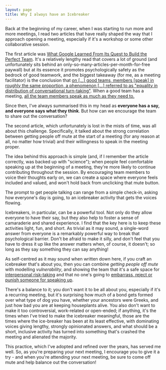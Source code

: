 ```yaml
---
layout: page
title: Why I always have an Icebreaker
---
```


Back at the beginning of my career, when I was starting to run more and more meetings, I read two articles that have really shaped the way
that I approach opening a meeting, especially if it's a workshop or some other collaborative session.

The first article was [What Google Learned From Its Quest to Build the Perfect Team](https://www.nytimes.com/2016/02/28/magazine/what-google-learned-from-its-quest-to-build-the-perfect-team.html).
It's a relatively lengthy read that covers a lot of ground (and unfortunately sits behind an only-so-many-articles-per-month-for-free paywall) but at its essence it promotes psychologically safety as the
bedrock of good teamwork, and the biggest takeaway (for me, as a meeting facilitator) is the conclusion that [on \[...\] good teams, members \[speak\] in roughly the same proportion, a phenomenon \[...\] referred to as "equality in distribution of conversational turn-taking"](https://www.nytimes.com/2016/02/28/magazine/what-google-learned-from-its-quest-to-build-the-perfect-team.html#:~:text=on%20the%20good%20teams%2C%20members%20spoke%20in%20roughly%20the%20same%20proportion%2C%20a%20phenomenon%20the%20researchers%20referred%20to%20as%20%E2%80%98%E2%80%98equality%20in%20distribution%20of%20conversational%20turn%2Dtaking.%E2%80%99%E2%80%99). When a good team has a meeting, [all the team members speak as much as they need to.](https://www.nytimes.com/2016/02/28/magazine/what-google-learned-from-its-quest-to-build-the-perfect-team.html#:~:text=all%20the%20team%20members%20speak%20as%20much%20as%20they%20need%20to.)

Since then, I've always summarised this in my head as **everyone has a say, and everyone says what they think**. But how can we encourage the team to share out the conversation?

The second article, which unfortunately is lost in the mists of time, was all about this challenge. Specifically, it talked about the strong correlation between getting people off mute at the start of a meeting (for any reason at all, no matter how trivial) and their willingness to speak in the meeting proper.

The idea behind this approach is simple (and, if I remember the article correctly, was backed up with "science"); when people feel comfortable speaking up at the beginning of a meeting, they're more likely to continue contributing throughout the session. By encouraging team members to voice their thoughts early on, we can create a space where everyone feels included and valued, and won't hold back from unclicking that mute button.

The prompt to get people talking can range from a simple check-in, asking how everyone's day is going, to an icebreaker activity that gets the voices flowing.

Icebreakers, in particular, can be a powerful tool. Not only do they allow everyone to have their say, but they also help to foster a sense of camaraderie and shared experience. I find that the key here is to keep these activities light, fun, and short. As trivial as it may sound, a single-word answer from everyone is a remarkably powerful way to break that psychological barrier. Don't be afraid to make it silly, and don't feel that you have to dress it up like the answer matters when, of course, it doesn't; so long as they say something they can say anything!

As self-centred as it may sound when written down here, if you craft an icebreaker that's about you, then you can combine _getting people off mute_ with modelling _vulnerability_, and showing the team that it's a safe space for [interpersonal risk-taking](https://www.nytimes.com/2016/02/28/magazine/what-google-learned-from-its-quest-to-build-the-perfect-team.html) and that no one's going to [embarrass, reject or punish someone for speaking up](https://www.nytimes.com/2016/02/28/magazine/what-google-learned-from-its-quest-to-build-the-perfect-team.html).

There's a balance to it; you don't want it to be all about you, especially if it's a recurring meeting, but it's surprising how much of a bond gets formed over what type of dog you have, whether your ancestors were Greeks, and just how bad you are at keeping houseplants alive. You also don't want to make it too controversial, work-related or open-ended; if anything, it's the times when I've tried to make the icebreaker meaningful, those are the times where the ice-breaker has been at its least effective, with dominating voices giving lengthy, strongly opinionated answers, and what should be a short, inclusive activity has turned into something that's crashed the meeting and alienated the majority.

This practice, which I've adopted and refined over the years, has served me well. So, as you're preparing your next meeting, I encourage you to give it a try - and when you're attending your next meeting, be sure to come off mute and help balance out the conversation!
